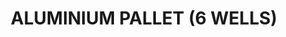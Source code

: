 ---
layout: product
title: "ALUMINIUM PALLET (6 WELLS)"
price: "340" 
desc: "Alu paleta"
img_path: "/assets/img/A.MIG-8008.webp"
brand: "AMMO"
available: true
special_offer: false
new: false
soon: false
cat: "070000"
subcat: "070100"
subsubcat: "070105"
sifra: "A.MIG-8008"
popular: false
---